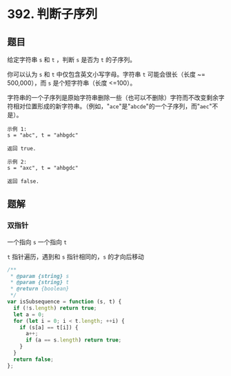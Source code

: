 # 392. 判断子序列

## 题目

给定字符串 `s` 和 `t` ，判断 `s` 是否为 `t` 的子序列。

你可以认为 `s` 和 `t` 中仅包含英文小写字母。字符串 `t` 可能会很长（长度 ~= 500,000），而 `s` 是个短字符串（长度 <=100）。

字符串的一个子序列是原始字符串删除一些（也可以不删除）字符而不改变剩余字符相对位置形成的新字符串。（例如，"`ace`"是"`abcde`"的一个子序列，而"`aec`"不是）。

```
示例 1:
s = "abc", t = "ahbgdc"

返回 true.

示例 2:
s = "axc", t = "ahbgdc"

返回 false.
```

## 题解

### 双指针

一个指向 `s` 一个指向 `t`

`t` 指针遍历，遇到和 `s` 指针相同的，`s` 的才向后移动

```JavaScript
/**
 * @param {string} s
 * @param {string} t
 * @return {boolean}
 */
var isSubsequence = function (s, t) {
  if (!s.length) return true;
  let a = 0;
  for (let i = 0; i < t.length; ++i) {
    if (s[a] == t[i]) {
      a++;
      if (a == s.length) return true;
    }
  }
  return false;
};

```
